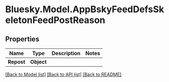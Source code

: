 # Bluesky.Model.AppBskyFeedDefsSkeletonFeedPostReason

## Properties

Name | Type | Description | Notes
------------ | ------------- | ------------- | -------------
**Repost** | **Object** |  | 

[[Back to Model list]](../README.md#documentation-for-models) [[Back to API list]](../README.md#documentation-for-api-endpoints) [[Back to README]](../README.md)

